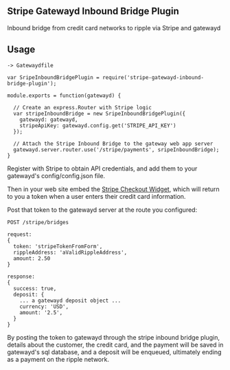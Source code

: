 ## Stripe Gatewayd Inbound Bridge Plugin

Inbound bridge from credit card networks to ripple via Stripe and gatewayd

## Usage ##

    -> Gatewaydfile
  
    var SripeInboundBridgePlugin = require('stripe-gatewayd-inbound-bridge-plugin');

    module.exports = function(gatewayd) {

      // Create an express.Router with Stripe logic
      var stripeInboundBridge = new SripeInboundBridgePlugin({
        gatewayd: gatewayd,
        stripeApiKey: gatewayd.config.get('STRIPE_API_KEY')
      });

      // Attach the Stripe Inbound Bridge to the gateway web app server
      gatewayd.server.router.use('/stripe/payments', sripeInboundBridge); 
    }

Register with Stripe to obtain API credentials, and add them to your gatewayd's config/config.json file.

Then in your web site embed the [Stripe Checkout Widget](https://stripe.com/docs/tutorials/checkout),
which will return to you a token when a user enters their credit card information.

Post that token to the gatewayd server at the route you configured:

    POST /stripe/bridges
    
    request:
    {
      token: 'stripeTokenFromForm',
      rippleAddress: 'aValidRippleAddress',
      amount: 2.50
    }

    response:
    {
      success: true,
      deposit: {
        ... a gatewayd deposit object ...
        currency: 'USD',
        amount: '2.5',
      }
    }

By posting the token to gatewayd through the stripe inbound bridge plugin, details about the customer,
the credit card, and the payment will be saved in gatewayd's sql database, and a deposit will be
enqueued, ultimately ending as a payment on the ripple network. 

